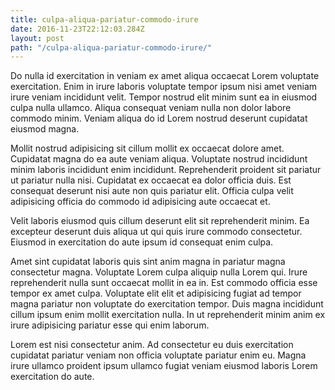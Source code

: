 ```yaml
---
title: culpa-aliqua-pariatur-commodo-irure
date: 2016-11-23T22:12:03.284Z
layout: post
path: "/culpa-aliqua-pariatur-commodo-irure/"
---
```


Do nulla id exercitation in veniam ex amet aliqua occaecat Lorem voluptate exercitation. Enim in irure laboris voluptate tempor ipsum nisi amet veniam irure veniam incididunt velit. Tempor nostrud elit minim sunt ea in eiusmod culpa nulla ullamco. Aliqua consequat veniam nulla non dolor labore commodo minim. Veniam aliqua do id Lorem nostrud deserunt cupidatat eiusmod magna.

Mollit nostrud adipisicing sit cillum mollit ex occaecat dolore amet. Cupidatat magna do ea aute veniam aliqua. Voluptate nostrud incididunt minim laboris incididunt enim incididunt. Reprehenderit proident sit pariatur ut pariatur nulla nisi. Cupidatat ex occaecat ea dolor officia duis. Est consequat deserunt nisi aute non quis pariatur elit. Officia culpa velit adipisicing officia do commodo id adipisicing aute occaecat et.

Velit laboris eiusmod quis cillum deserunt elit sit reprehenderit minim. Ea excepteur deserunt duis aliqua ut qui quis irure commodo consectetur. Eiusmod in exercitation do aute ipsum id consequat enim culpa.

Amet sint cupidatat laboris quis sint anim magna in pariatur magna consectetur magna. Voluptate Lorem culpa aliquip nulla Lorem qui. Irure reprehenderit nulla sunt occaecat mollit in ea in. Est commodo officia esse tempor ex amet culpa. Voluptate elit elit et adipisicing fugiat ad tempor magna pariatur non voluptate do exercitation tempor. Duis magna incididunt cillum ipsum enim mollit exercitation nulla. In ut reprehenderit minim anim ex irure adipisicing pariatur esse qui enim laborum.

Lorem est nisi consectetur anim. Ad consectetur eu duis exercitation cupidatat pariatur veniam non officia voluptate pariatur enim eu. Magna irure ullamco proident ipsum ullamco fugiat veniam eiusmod laboris Lorem exercitation do aute.